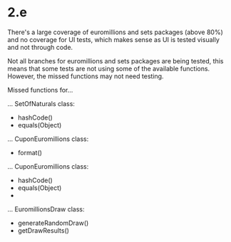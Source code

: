 # 2.e

There's a large coverage of euromillions and sets packages (above 80%)
and no coverage for UI tests, which makes sense as UI is tested visually
and not through code.

Not all branches for euromillions and sets packages are being tested,
this means that some tests are not using some of the available functions.
However, the missed functions may not need testing.

Missed functions for...

... SetOfNaturals class:

- hashCode()
- equals(Object)

... CuponEuromillions class:

- format()

... CuponEuromillions class:

- hashCode()
- equals(Object)
- 
... EuromillionsDraw class:

- generateRandomDraw()
- getDrawResults()


